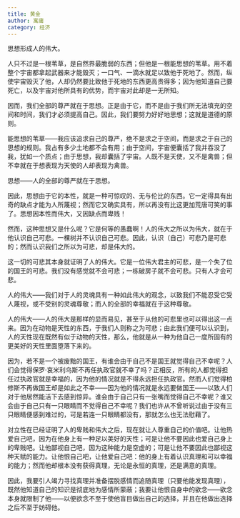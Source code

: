 ```yaml
---
title: 黄金
author: 寓庸
category: 经济
---
```


思想形成人的伟大。

人只不过是一根苇草，是自然界最脆弱的东西；但他是一根能思想的苇草。用不着整个宇宙都拿起武器来才能毁灭；一口气、一滴水就足以致他于死地了。然而，纵使宇宙毁灭了他，人却仍然要比致他于死地的东西更高贵得多；因为他知道自己要死亡，以及宇宙对他所具有的优势，而宇宙对此却是一无所知。

因而，我们全部的尊严就在于思想。正是由于它，而不是由于我们所无法填充的空间和时间，我们才必须提高自己。因此，我们要努力好好地思想；这就是道德的原则。

能思想的苇草——我应该追求自己的尊严，绝不是求之于空间，而是求之于自己的思想的规则。我占有多少土地都不会有用；由于空间，宇宙便囊括了我并吞没了我，犹如一个质点；由于思想，我却囊括了宇宙。人既不是天使，又不是禽兽；但不幸就在于想表现为天使的人却表现为禽兽。

思想——人的全部的尊严就在于思想。

因此，思想由于它的本性，就是一种可惊叹的、无与伦比的东西。它一定得具有出奇的缺点才能为人所蔑视；然而它又确实具有，所以再没有比这更加荒唐可笑的事了。思想因本性而伟大，又因缺点而卑贱！

然而，这种思想又是什么呢？它是何等的愚蠢啊！人的伟大之所以为伟大，就在于他认识自己可悲。一棵树并不认识自己可悲。因此，认识（自己）可悲乃是可悲的；然而认识我们之所以为可悲，却是伟大的。

这一切的可悲其本身就证明了人的伟大。它是一位伟大君主的可悲，是一个失了位的国王的可悲。我们没有感觉就不会可悲；一栋破房子就不会可悲。只有人才会可悲。

人的伟大——我们对于人的灵魂具有一种如此伟大的观念，以致我们不能忍受它受人蔑视，或不受别的灵魂尊敬；而人的全部的幸福就在于这种尊敬。

人的伟大——人的伟大是那样的显而易见，甚至于从他的可悲里也可以得出这一点来。因为在动物是天性的东西，于我们人则称之为可悲；由此我们便可以认识到，人的天性现在既然有似于动物的天性，那么，他就是从一种为他自己一度所固有的更美好的天性里面堕落下来的。

因为，若不是一个被废黜的国王，有谁会由于自己不是国王就觉得自己不幸呢？人们会觉得保罗·哀米利乌斯不再任执政官就不幸了吗？正相反，所有的人都觉得担任过执政官就是幸福的，因为他的情况就是不得永远担任执政官。然而人们觉得柏修斯不再做国王却是如此之不幸——因为他的情况就是永远要做国王——以致人们对于他居然能活下去感到惊异。谁会由于自己只有一张嘴而觉得自己不幸呢？谁又会由于自己只有一只眼睛而不觉得自己不幸呢？我们也许从不曾听说过由于没有三只眼睛便感到难过的，可是若连一只眼睛都没有，那就怎么也无法慰藉了。

对立性在已经证明了人的卑贱和伟大之后，现在就让人尊重自己的价值吧。让他热爱自己吧，因为在他身上有一种足以美好的天性；可是让他不要因此也爱自己身上的卑贱吧。让他鄙视自己吧，因为这种能力是空虚的；可是让他不要因此也鄙视这种天赋的能力。让他恨自己吧，让他爱自己吧：他的身上有着认识真理和可以幸福的能力；然而他却根本没有获得真理，无论是永恒的真理，还是满意的真理。

因此，我要引人竭力寻找真理并准备摆脱感情而追随真理（只要他能发现真理），既然他知道自己的知识是彻底地为感情所蒙蔽；我要让他恨自身中的欲念——欲念本身就限制了他——以便欲念不至于使他盲目做出自己的选择，并且在他做出选择之后不至于妨碍他。
